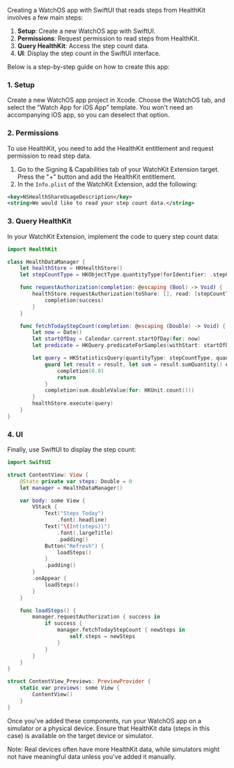 Creating a WatchOS app with SwiftUI that reads steps from HealthKit involves a few main steps:

1. **Setup**: Create a new WatchOS app with SwiftUI.
2. **Permissions**: Request permission to read steps from HealthKit.
3. **Query HealthKit**: Access the step count data.
4. **UI**: Display the step count in the SwiftUI interface.

Below is a step-by-step guide on how to create this app:

### 1. Setup

Create a new WatchOS app project in Xcode. Choose the WatchOS tab, and select the "Watch App for iOS App" template. You won't need an accompanying iOS app, so you can deselect that option.

### 2. Permissions

To use HealthKit, you need to add the HealthKit entitlement and request permission to read step data. 

1. Go to the Signing & Capabilities tab of your WatchKit Extension target. Press the "+" button and add the HealthKit entitlement.
2. In the `Info.plist` of the WatchKit Extension, add the following:
```xml
<key>NSHealthShareUsageDescription</key>
<string>We would like to read your step count data.</string>
```

### 3. Query HealthKit

In your WatchKit Extension, implement the code to query step count data:

```swift
import HealthKit

class HealthDataManager {
    let healthStore = HKHealthStore()
    let stepCountType = HKObjectType.quantityType(forIdentifier: .stepCount)!

    func requestAuthorization(completion: @escaping (Bool) -> Void) {
        healthStore.requestAuthorization(toShare: [], read: [stepCountType]) { (success, error) in
            completion(success)
        }
    }

    func fetchTodayStepCount(completion: @escaping (Double) -> Void) {
        let now = Date()
        let startOfDay = Calendar.current.startOfDay(for: now)
        let predicate = HKQuery.predicateForSamples(withStart: startOfDay, end: now, options: .strictStartDate)

        let query = HKStatisticsQuery(quantityType: stepCountType, quantitySamplePredicate: predicate, options: .cumulativeSum) { _, result, error in
            guard let result = result, let sum = result.sumQuantity() else {
                completion(0.0)
                return
            }
            completion(sum.doubleValue(for: HKUnit.count()))
        }
        healthStore.execute(query)
    }
}
```

### 4. UI

Finally, use SwiftUI to display the step count:

```swift
import SwiftUI

struct ContentView: View {
    @State private var steps: Double = 0
    let manager = HealthDataManager()

    var body: some View {
        VStack {
            Text("Steps Today")
                .font(.headline)
            Text("\(Int(steps))")
                .font(.largeTitle)
                .padding()
            Button("Refresh") {
                loadSteps()
            }
            .padding()
        }
        .onAppear {
            loadSteps()
        }
    }

    func loadSteps() {
        manager.requestAuthorization { success in
            if success {
                manager.fetchTodayStepCount { newSteps in
                    self.steps = newSteps
                }
            }
        }
    }
}

struct ContentView_Previews: PreviewProvider {
    static var previews: some View {
        ContentView()
    }
}
```

Once you've added these components, run your WatchOS app on a simulator or a physical device. Ensure that HealthKit data (steps in this case) is available on the target device or simulator. 

Note: Real devices often have more HealthKit data, while simulators might not have meaningful data unless you've added it manually.
